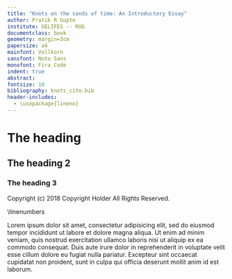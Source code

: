 ```yaml
---
title: "Knots on the sands of time: An Introductory Essay"
author: Pratik R Gupte
institute: GELIFES -- RUG
documentclass: book
geometry: margin=3cm
papersize: a4
mainfont: Vollkorn
sansfont: Noto Sans
monofont: Fira Code
indent: true
abstract:
fontsize: 10
bibliography: knots_cite.bib
header-includes:
  - \usepackage{lineno}
---
```


# The heading

## The heading 2

### The heading 3

Copyright (c) 2018 Copyright Holder All Rights Reserved.

\linenumbers

Lorem ipsum dolor sit amet, consectetur adipisicing elit, sed do eiusmod tempor incididunt ut labore et dolore magna aliqua. Ut enim ad minim veniam, quis nostrud exercitation ullamco laboris nisi ut aliquip ex ea commodo consequat. Duis aute irure dolor in reprehenderit in voluptate velit esse cillum dolore eu fugiat nulla pariatur. Excepteur sint occaecat cupidatat non proident, sunt in culpa qui officia deserunt mollit anim id est laborum.
